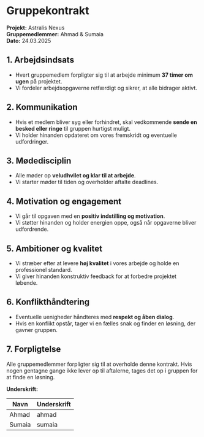 # **Gruppekontrakt**

**Projekt:** Astralis Nexus  
**Gruppemedlemmer:** Ahmad & Sumaia  
**Dato:** 24.03.2025

## **1. Arbejdsindsats**

- Hvert gruppemedlem forpligter sig til at arbejde minimum **37 timer om ugen** på projektet.
- Vi fordeler arbejdsopgaverne retfærdigt og sikrer, at alle bidrager aktivt.

## **2. Kommunikation**

- Hvis et medlem bliver syg eller forhindret, skal vedkommende **sende en besked eller ringe** til gruppen hurtigst
  muligt.
- Vi holder hinanden opdateret om vores fremskridt og eventuelle udfordringer.

## **3. Mødedisciplin**

- Alle møder op **veludhvilet og klar til at arbejde**.
- Vi starter møder til tiden og overholder aftalte deadlines.

## **4. Motivation og engagement**

- Vi går til opgaven med en **positiv indstilling og motivation**.
- Vi støtter hinanden og holder energien oppe, også når opgaverne bliver udfordrende.

## **5. Ambitioner og kvalitet**

- Vi stræber efter at levere **høj kvalitet** i vores arbejde og holde en professionel standard.
- Vi giver hinanden konstruktiv feedback for at forbedre projektet løbende.

## **6. Konflikthåndtering**

- Eventuelle uenigheder håndteres med **respekt og åben dialog**.
- Hvis en konflikt opstår, tager vi en fælles snak og finder en løsning, der gavner gruppen.

## **7. Forpligtelse**

Alle gruppemedlemmer forpligter sig til at overholde denne kontrakt. Hvis nogen gentagne gange ikke lever op til
aftalerne, tages det op i gruppen for at finde en løsning.

**Underskrift:**

| Navn   | Underskrift |  
|--------|-------------|  
| Ahmad  | ahmad       |  
| Sumaia | sumaia      |

